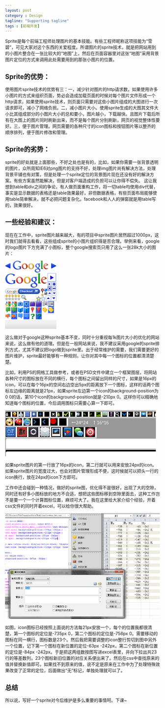 ```yaml
---
layout: post
category : Design
tagline: "Supporting tagline"
tags : [前端开发]
---
```


Sprite是每个前端工程师处理图片的基本技能。有些工程师昵称这项技能为“雪碧”，可见大家对这个东西的关爱程度。所谓图片的sprite技术，就是把网站用到的小图片整合在一张比较大的“地图”上，然后在页面容器里对这张“地图”采用背景图片定位的方式来调用此处需要用到的那张小图片的位置。

## Sprite的优势：

使用图片sprite技术的优势有三：一，减少针对图片的http请求数，如果使用许多小图片的方式来组织页面，势必会造成加载页面的时候对每个图片文件形成一个http请求，如果使用sprite技术，则页面只需要对这些小图片组成的大图进行一次请求即可，减小了网络负担。二，减小图片大小。使用sprite生成的大图其文件大小比其组成部分的小图片大小的总和要小，图片越小，下载越快。且图片下载后所有在大图上的图片同时刷新出来，而不是每个图片分别刷新，网页的视觉整体性要好。三，便于图片管理。网页需要的各种尺寸的icon图标和按钮图片等以整齐的顺序排列，便于图片修改和管理。

## Sprite的劣势：

sprite的好处就是上面那些，不好之处也是有的，比如，如果你需要一张背景透明的图片，众所周知IE6对png图片的支持不好，处理img图片尚有解决方法，处理背景平铺也有对策，但是处理一个sprite定位的背景图片现在还没有好的解决方案。有些方案虽然能解决，但是对客户端造成的负担可以让你得不偿失。
这让我想到table和div之间的争论，有人做页面重构工作，将一切table均使用div代替，事实是显示数据的表格还是table效果最好，非但数据表格，有些页面布局能够使用table简单解决，就不必把问题复杂化。facebook和人人的弹窗就是用table写的，效果很好。

## 一些经验和建议：

现在在工作中，sprite图片越来越大，有的项目中sprite图片居然超过1000px，这时我们就得去看看，这些组成sprite的小图片组织得是否合理。举例来看，google的logo图片下方充满了小图标，整个google搜索页只用了这么一张28k大小的图片：

<img src="/images/managesprite1.png" style="max-width:100%" />

这么做对于google这种sprite基本不变，同时十分重视每1k图片大小的优化的网站来说，这么做有他的道理。但是在一般网站来说，我不建议采用google的sprite排列方式，尤其不建议把logo做到sprite里。出于经常维护的需要，我们需要更好的图片维护，sprite最好能够有一种规则，让你对其中每一个图标的位置都清清楚楚。

比如，利用PS的网格工具做参考，或者在PSD文件中建立一个框架图层，将网站各种尺寸的图标放在不同的横行，每个图标之间留出同样的尺寸，如果是16px的icon，可以在每个16px的空间右边空出5px的距离放下一个图标，这样的话两个图标左边缘的距离就是21px，如果sprite左边第一个icon的background-position为0 0的话，第10个icon的background-position就是-210px 0。这样你可以精确地知道每个图标的位置，今后调用图标只需要心算一下即可。

<img src="/images/managesprite2.png" style="max-width:100%" />

如果sprite图片的第一行放了16px的icon，第二行就可以用来安放24px的icon。如果sprite图片的宽度过大，也会对图片管理形成不便，这时候就可以把头一行的icon换行，放在24px的icon下方即可。

工作中还会碰到一种情况，做好的sprite图，优化得不是很好，出现了大的空隙，同时还有好多小图标放的地方不合适，想把这些图标移到空隙里面去，这种工作岂不是要一个一个计算图标位置，麻烦可大了。我在这里给大家介绍个经验，开着css文件的同时开着excel，可以给你很大帮助。

<img src="/images/managesprite3.png" style="max-width:100%" />

如图，icon图标已经按照上面说的方法每21px安放一个，每个的位置我都很清楚，第一个图标的定位是-735px 0，第二个图标的定位是-756px 0。需要移动的图标在同一横行，图标数是23个。然后我把需要调整的icon整行剪切到图中另外一个位置，记下第一个图标在新位置的定位-63px -242px，第二个图标在新位置的定位是-84px -242px。于是把这两组数按图写进excel表里，并向下拉出共23行的等差数列，23个图标新旧位置的对应关系便出来了。然后在css中查找原来的值并替换新值即可。如果找不到原来的值，说不定是原来在工作中为了处理特殊效果改变了正常的定位，后面做出“无”标记，单独处理就可以了。

## 总结

所以说，写好一个sprite对今后维护是多么重要的事情呵。下课~